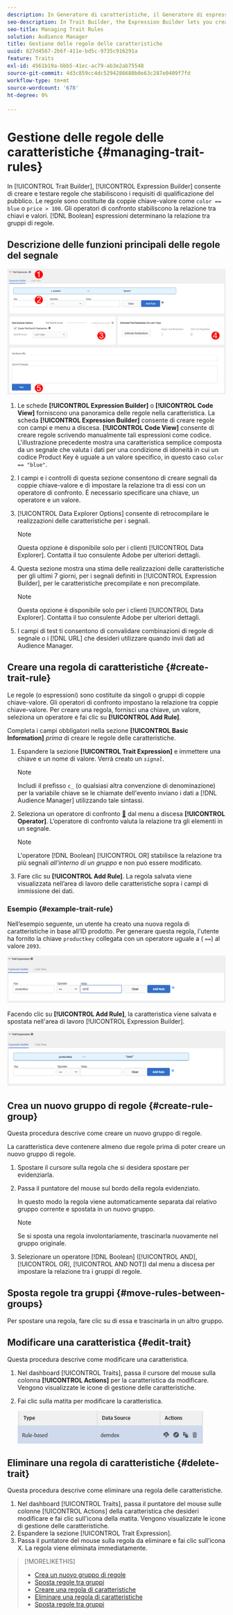 ```yaml
---
description: In Generatore di caratteristiche, il Generatore di espressioni consente di creare e testare regole che stabiliscono i requisiti di qualificazione del pubblico. Le regole sono costituite da coppie chiave-valore come "colore == blu" o "prezzo &gt; 100". Gli operatori di confronto stabiliscono la relazione tra chiavi e valori. Le espressioni booleane determinano la relazione tra i gruppi di regole.
seo-description: In Trait Builder, the Expression Builder lets you create and test rules that establish audience qualification requirements. Rules consist of key-value pairs such as "color == blue" or "price &gt; 100". Comparison operators establish the relationship between keys and values. Boolean expressions determine the relationship between rule groups.
seo-title: Managing Trait Rules
solution: Audience Manager
title: Gestione delle regole delle caratteristiche
uuid: 827d4567-2b6f-411e-bd5c-9735c916291a
feature: Traits
exl-id: 4561b19a-bbb5-41ec-ac79-ab3e2ab75548
source-git-commit: 4d3c859cc4dc5294286680b0e63c287e0409f7fd
workflow-type: tm+mt
source-wordcount: '678'
ht-degree: 0%

---
```


# Gestione delle regole delle caratteristiche {#managing-trait-rules}

In [!UICONTROL Trait Builder], [!UICONTROL Expression Builder] consente di creare e testare regole che stabiliscono i requisiti di qualificazione del pubblico. Le regole sono costituite da coppie chiave-valore come `color == blue` o `price > 100`. Gli operatori di confronto stabiliscono la relazione tra chiavi e valori. [!DNL Boolean] espressioni determinano la relazione tra gruppi di regole.

<!-- c_tb_rules.xml -->

## Descrizione delle funzioni principali delle regole del segnale

![](assets/manage-trait-rules.png)

1. Le schede **[!UICONTROL Expression Builder]** o **[!UICONTROL Code View]** forniscono una panoramica delle regole nella caratteristica. La scheda **[!UICONTROL Expression Builder]** consente di creare regole con campi e menu a discesa. **[!UICONTROL Code View]** consente di creare regole scrivendo manualmente tali espressioni come codice. L&#39;illustrazione precedente mostra una caratteristica semplice composta da un segnale che valuta i dati per una condizione di idoneità in cui un codice Product Key è uguale a un valore specifico, in questo caso `color == "blue"`.

1. I campi e i controlli di questa sezione consentono di creare segnali da coppie chiave-valore e di impostare la relazione tra di essi con un operatore di confronto. È necessario specificare una chiave, un operatore e un valore.
1. [!UICONTROL Data Explorer Options] consente di retrocompilare le realizzazioni delle caratteristiche per i segnali.

   >[!NOTE]
   >
   >Questa opzione è disponibile solo per i clienti [!UICONTROL Data Explorer]. Contatta il tuo consulente Adobe per ulteriori dettagli.

1. Questa sezione mostra una stima delle realizzazioni delle caratteristiche per gli ultimi 7 giorni, per i segnali definiti in [!UICONTROL Expression Builder], per le caratteristiche precompilate e non precompilate.

   >[!NOTE]
   >
   >Questa opzione è disponibile solo per i clienti [!UICONTROL Data Explorer]. Contatta il tuo consulente Adobe per ulteriori dettagli.

1. I campi di test ti consentono di convalidare combinazioni di regole di segnale o i [!DNL URL] che desideri utilizzare quando invii dati ad Audience Manager.

## Creare una regola di caratteristiche {#create-trait-rule}

Le regole (o espressioni) sono costituite da singoli o gruppi di coppie chiave-valore. Gli operatori di confronto impostano la relazione tra coppie chiave-valore. Per creare una regola, fornisci una chiave, un valore, seleziona un operatore e fai clic su **[!UICONTROL Add Rule]**.

<!-- t_tb_create_rules.xml -->

Completa i campi obbligatori nella sezione **[!UICONTROL Basic Information]** *prima* di creare le regole delle caratteristiche.

1. Espandere la sezione **[!UICONTROL Trait Expression]** e immettere una chiave e un nome di valore. Verrà creato un *`signal`*.

   >[!NOTE]
   >
   >Includi il prefisso `c_` (o qualsiasi altra convenzione di denominazione) per la variabile chiave se le chiamate dell&#39;evento inviano i dati a [!DNL Audience Manager] utilizzando tale sintassi.

1. Seleziona un operatore di confronto [&#128279;](../../features/traits/trait-comparison-operators.md) dal menu a discesa **[!UICONTROL Operator]**. L’operatore di confronto valuta la relazione tra gli elementi in un segnale.

   >[!NOTE]
   >
   >L&#39;operatore [!DNL Boolean] [!UICONTROL OR] stabilisce la relazione tra più segnali *all&#39;interno di un gruppo* e non può essere modificato.

1. Fare clic su **[!UICONTROL Add Rule]**. La regola salvata viene visualizzata nell’area di lavoro delle caratteristiche sopra i campi di immissione dei dati.

### Esempio {#example-trait-rule}

Nell’esempio seguente, un utente ha creato una nuova regola di caratteristiche in base all’ID prodotto. Per generare questa regola, l&#39;utente ha fornito la chiave `productkey` collegata con un operatore uguale a ( `==`) al valore `2093`.

![](assets/tb_sample_rule1.png)

Facendo clic su **[!UICONTROL Add Rule]**, la caratteristica viene salvata e spostata nell&#39;area di lavoro [!UICONTROL Expression Builder].

![](assets/tb_sample_rule2.png)

## Crea un nuovo gruppo di regole {#create-rule-group}

Questa procedura descrive come creare un nuovo gruppo di regole.

<!-- t_tb_new_rule_group.xml -->

La caratteristica deve contenere almeno due regole prima di poter creare un nuovo gruppo di regole.

1. Spostare il cursore sulla regola che si desidera spostare per evidenziarla.
1. Passa il puntatore del mouse sul bordo della regola evidenziato.

   In questo modo la regola viene automaticamente separata dal relativo gruppo corrente e spostata in un nuovo gruppo.

   >[!NOTE]
   >
   >Se si sposta una regola involontariamente, trascinarla nuovamente nel gruppo originale.

1. Selezionare un operatore [!DNL Boolean] ([!UICONTROL AND], [!UICONTROL OR], [!UICONTROL AND NOT]) dal menu a discesa per impostare la relazione tra i gruppi di regole.

## Sposta regole tra gruppi {#move-rules-between-groups}

Per spostare una regola, fare clic su di essa e trascinarla in un altro gruppo.

## Modificare una caratteristica {#edit-trait}

Questa procedura descrive come modificare una caratteristica.

<!-- t_tb_edit.xml -->

1. Nel dashboard [!UICONTROL Traits], passa il cursore del mouse sulla colonna **[!UICONTROL Actions]** per la caratteristica da modificare. Vengono visualizzate le icone di gestione delle caratteristiche.
1. Fai clic sulla matita per modificare la caratteristica.

   ![](assets/tb_edit_trait.png)

## Eliminare una regola di caratteristiche {#delete-trait}

Questa procedura descrive come eliminare una regola delle caratteristiche.

<!-- t_tb_delete_rule.xml -->

1. Nel dashboard [!UICONTROL Traits], passa il puntatore del mouse sulle colonne [!UICONTROL Actions] della caratteristica che desideri modificare e fai clic sull&#39;icona della matita. Vengono visualizzate le icone di gestione delle caratteristiche.
1. Espandere la sezione [!UICONTROL Trait Expression].
1. Passa il puntatore del mouse sulla regola da eliminare e fai clic sull’icona X. La regola viene eliminata immediatamente.

>[!MORELIKETHIS]
>
>* [Crea un nuovo gruppo di regole](../../features/traits/manage-trait-rules.md#create-rule-group)
>* [Sposta regole tra gruppi](../../features/traits/manage-trait-rules.md#move-rules-between-groups)
>* [Creare una regola di caratteristiche](../../features/traits/manage-trait-rules.md#create-trait-rule)
>* [Eliminare una regola di caratteristiche](../../features/traits/manage-trait-rules.md#delete-trait)
>* [Sposta regole tra gruppi](../../features/traits/manage-trait-rules.md#move-rules-between-groups)
